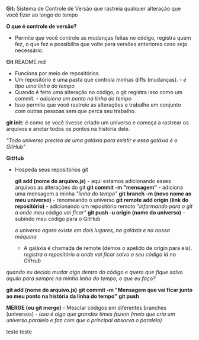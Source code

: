 **Git:** Sistema de Controle de Versão que rastreia qualquer alteração que você fizer ao longo do tempo

**O que é controle de versão?** 
- Permite que você controle as mudanças feitas no código, registra quem fez, o que fez e possibilita que volte para versões anteriores caso seja necessário. 

**Git** README.md
- Funciona por meio de repositórios. 
- Um repositório é uma pasta que controla minhas diffs (mudanças). - *é tipo uma linha do tempo*
- Quando é feito uma alteração no código, o git registra isso como um commit. - *adiciona um ponto na linha do tempo*
- Isso permite que você rastreie as alterações e trabalhe em conjunto com outras pessoas sem que perca seu trabalho. 

**git init:** é como se você tivesse criado um universo e começa a rastrear os arquivos e anotar todos os pontos na história dele.

*"Todo universo precisa de uma galáxia para existir e essa galáxia é o GitHub"*

**GitHub**
- Hospeda seus repositórios git 

	**git add (nome do arquivo.js)** - aqui estamos adicionando esses arquivos as alterações do git 
	**git commit -m "mensagem"** - adiciona uma mensagem a minha *"linha do tempo"*
	**git branch -m (novo nome ao meu universo)** - renomeando o universo 
	**git remote add origin (link do repositório)** - adicionando um repositório remoto *"informando para o git a onde meu código vai ficar"* 
	**git push -u origin (nome do universo)** - subindo meu código para o GitHub

	 *o universo agora existe em dois lugares, na galáxia e na nossa máquina*
	- A galáxia é chamada de remote (demos o apelido de origin para ela). *registra o repositório a onde vai ficar salvo o seu código lá no GitHub*
	
*quando eu decido mudar algo dentro do código e quero que fique salvo aquilo para sempre na minha linha do tempo, o que eu faço?*

**git add (nome do arquivo.js)**
**git commit -m "Mensagem que vai ficar junto ao meu ponto na história da linha do tempo"**
**git push** 

**MERGE (ou git merge)** - Mesclar códigos em diferentes branches (universos) - *isso é algo que grandes times fazem (meio que cria um universo paralelo e faz com que o principal absorva o paralelo)*

teste teste